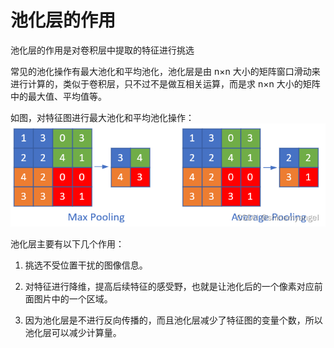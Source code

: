 # 池化层的作用

池化层的作用是对卷积层中提取的特征进行挑选

常见的池化操作有最大池化和平均池化，池化层是由 n×n 大小的矩阵窗口滑动来进行计算的，类似于卷积层，只不过不是做互相关运算，而是求 n×n 大小的矩阵中的最大值、平均值等。

如图，对特征图进行最大池化和平均池化操作：
![](卷积层/池化层.png)

池化层主要有以下几个作用：

1. 挑选不受位置干扰的图像信息。

2. 对特征进行降维，提高后续特征的感受野，也就是让池化后的一个像素对应前面图片中的一个区域。

3. 因为池化层是不进行反向传播的，而且池化层减少了特征图的变量个数，所以池化层可以减少计算量。